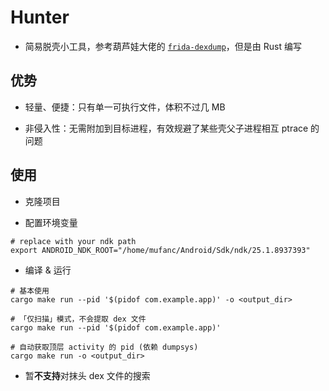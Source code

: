 # Hunter

* 简易脱壳小工具，参考葫芦娃大佬的 [`frida-dexdump`](https://github.com/hluwa/frida-dexdump)，但是由 Rust 编写

## 优势

* 轻量、便捷：只有单一可执行文件，体积不过几 MB

* 非侵入性：无需附加到目标进程，有效规避了某些壳父子进程相互 ptrace 的问题

## 使用

* 克隆项目

* 配置环境变量

```shell
# replace with your ndk path
export ANDROID_NDK_ROOT="/home/mufanc/Android/Sdk/ndk/25.1.8937393"
```

* 编译 & 运行

```shell
# 基本使用
cargo make run --pid '$(pidof com.example.app)' -o <output_dir>

# 「仅扫描」模式，不会提取 dex 文件
cargo make run --pid '$(pidof com.example.app)' 

# 自动获取顶层 activity 的 pid (依赖 dumpsys)
cargo make run -o <output_dir> 
```

* 暂**不支持**对抹头 dex 文件的搜索
